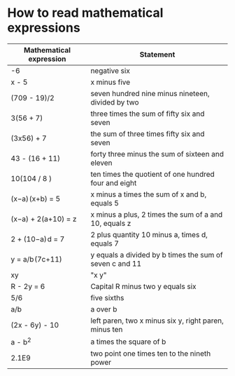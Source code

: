 # How to read mathematical expressions

| Mathematical expression | Statement |
|---|---|
| -6 | negative six |
| x - 5 | x minus five |
| (709 - 19)/2 | seven hundred nine minus nineteen, divided by two|
| 3(56 + 7) | three times the sum of fifty six and seven|
| (3x56) + 7  | the sum of three times fifty six and seven|
| 43 - (16 + 11) | forty three minus the sum of sixteen and eleven |
| 10(104 / 8 )  | ten times the quotient of one hundred four and eight |
|(x−a) (x+b) = 5 | x minus a times the sum of x and b, equals 5 |
| (x−a) + 2(a+10) = z| x minus a plus, 2 times the sum of a and 10, equals z |
| 2 + (10−a) d = 7| 2 plus quantity 10 minus a, times d, equals 7 |
|  y = a/b (7c+11)| y equals a divided by b times the sum of seven c and 11 |
| xy | "x y"|
| R - 2y = 6 | Capital R minus two y equals six |
| 5/6 | five sixths |
| a/b|a over b |
| (2x - 6y) - 10 |left paren, two x minus six y, right paren, minus ten |
| a - b<sup>2</sup> | a times the square of b |
| 2.1E9 | two point one times ten to the nineth power|


        
        
       

